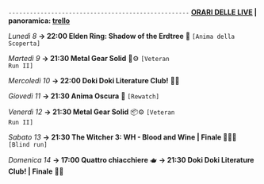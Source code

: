 <code>---------------------------------------------------</code>
<b><u>ORARI DELLE LIVE</u> | panoramica: <a href="https://trello.com/b/iKwdSGf3/sabaku">trello</a></b>

<i>Lunedì 8</i>
<b>→ 22:00 Elden Ring: Shadow of the Erdtree</b> 🌚 <code>[Anima della Scoperta]</code>

<i>Martedì 9</i>
<b>→ 21:30 Metal Gear Solid</b> 🐍⚙️ <code>[Veteran Run II]</code>

<i>Mercoledì 10</i>
<b>→ 22:00 Doki Doki Literature Club!</b> 👧🎒

<i>Giovedì 11</i>
<b>→ 21:30 Anima Oscura</b> 📼 <code>[Rewatch]</code> 

<i>Venerdì 12</i>
<b>→ 21:30 Metal Gear Solid</b> 📦⚙️ <code>[Veteran Run II]</code>

<i>Sabato 13</i>
<b>→ 21:30 The Witcher 3: WH - Blood and Wine | Finale </b> 🧛‍♂️🍷 <code>[Blind run]</code>

<i>Domenica 14</i>
<b>→ 17:00 Quattro chiacchiere</b> 🫖
<b>→ 21:30 Doki Doki Literature Club! | Finale</b> 👧🎒
